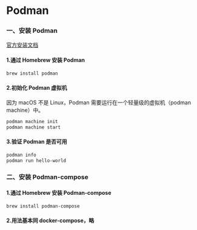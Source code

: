 Podman
=


### 一、安装 Podman
[官方安装文档](https://podman.io/docs/installation)
#### 1.通过 Homebrew 安装 Podman
```bash
brew install podman
```
#### 2.初始化 Podman 虚拟机
因为 macOS 不是 Linux，Podman 需要运行在一个轻量级的虚拟机（podman machine）中。
```bash
podman machine init
podman machine start
```
#### 3.验证 Podman 是否可用
```bash
podman info
podman run hello-world
```

### 二、安装 Podman-compose
#### 1.通过 Homebrew 安装 Podman-compose
```bash
brew install podman-compose
```

#### 2.用法基本同 docker-compose，略
